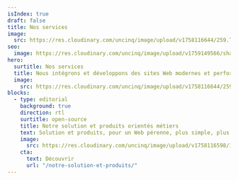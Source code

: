 ```yaml
---
isIndex: true
draft: false
title: Nos services
image:
  src: https://res.cloudinary.com/uncinq/image/upload/v1758116644/259.To-Do-List_sef18i.svg
seo:
  image: https://res.cloudinary.com/uncinq/image/upload/v1759149566/share-services.png
hero:
  surtitle: Nos services
  title: Nous intégrons et développons des sites Web modernes et performants.
  image:
    src: https://res.cloudinary.com/uncinq/image/upload/v1758116644/259.To-Do-List_sef18i.svg
blocks:
  - type: editorial
    background: true
    direction: rtl
    surtitle: open-source
    title: Notre solution et produits orientés métiers
    text: Solution et produits, pour un Web pérenne, plus simple, plus accessible et à faible émission de carbone.
    image:
      src: https://res.cloudinary.com/uncinq/image/upload/v1758116598/181.Nodes_vgmgrr.svg
    cta:
      text: Découvrir
      url: "/notre-solution-et-produits/"
---
```

